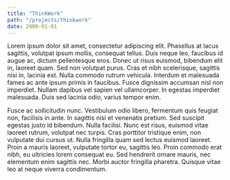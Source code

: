 ```yaml
---
title: "ThinkWork"
path: "/projects/thinkwork"
date: 2000-01-01
---
```





Lorem ipsum dolor sit amet, consectetur adipiscing elit. Phasellus at lacus sagittis, volutpat ipsum mollis, consequat tellus. Duis neque leo, faucibus id augue ac, dictum pellentesque eros. Donec ut risus euismod, bibendum elit in, laoreet quam. Sed non volutpat purus. Cras et nibh scelerisque, sagittis nisi in, lacinia est. Nulla commodo rutrum vehicula. Interdum et malesuada fames ac ante ipsum primis in faucibus. Fusce dignissim accumsan nisl non imperdiet. Nullam dapibus vel sapien vel ullamcorper. In egestas imperdiet malesuada. Duis sed lacinia odio, varius tempor enim.

Fusce ac sollicitudin nunc. Vestibulum odio libero, fermentum quis feugiat non, facilisis in ante. In sagittis nisi et venenatis pretium. Sed suscipit egestas justo id bibendum. Nulla facilisi. Nunc est risus, euismod vitae laoreet rutrum, volutpat nec turpis. Cras porttitor tristique enim, non vulputate dui cursus ut. Nulla fringilla quam sed lectus euismod laoreet. Proin a mauris laoreet, vulputate tortor eu, sagittis leo. Proin commodo erat nibh, eu ultricies lorem consequat eu. Sed hendrerit ornare mauris, nec elementum enim sagittis nec. Morbi auctor fringilla pharetra. Quisque vitae leo at neque viverra condimentum.
